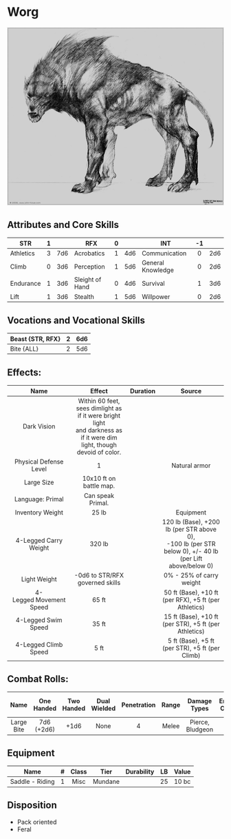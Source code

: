 # Worg

![alt_text](Worg.png)

## Attributes and Core Skills

| STR       | 1 |    | RFX             | 0 |    | INT               | -1 |    |
| --------- | :-: | :-: | --------------- | :-: | :-: | ----------------- | :-: | :-: |
| Athletics | 3 | 7d6 | Acrobatics      | 1 | 4d6 | Communication     | 0 | 2d6 |
| Climb     | 0 | 3d6 | Perception      | 1 | 5d6 | General Knowledge | 0 | 2d6 |
| Endurance | 1 | 3d6 | Sleight of Hand | 0 | 4d6 | Survival          | 1 | 3d6 |
| Lift      | 1 | 3d6 | Stealth         | 1 | 5d6 | Willpower         | 0 | 2d6 |

## Vocations and Vocational Skills

| Beast {STR, RFX} | 2 | 6d6 |
| ---------------- | :-: | :-: |
| Bite {ALL}       | 2 | 5d6 |

## Effects:

|           Name           |                                                           Effect                                                           | Duration |                                                    Source                                                    |
| :----------------------: | :-------------------------------------------------------------------------------------------------------------------------: | :------: | :-----------------------------------------------------------------------------------------------------------: |
|       Dark Vision       | Within 60 feet, sees dimlight as if it were bright light<br />and darkness as if it were dim light, though devoid of color. |          |                                                                                                              |
|  Physical Defense Level  |                                                              1                                                              |          |                                                 Natural armor                                                 |
|       Large Size       |                                                   10x10 ft on battle map.                                                   |          |                                                                                                              |
|     Language: Primal     |                                                      Can speak Primal.                                                      |          |                                                                                                              |
|     Inventory Weight     |                                                            25 lb                                                            |          |                                                   Equipment                                                   |
|  4-Legged Carry Weight  |                                                           320 lb                                                           |          | 120 lb (Base), +200 lb (per STR above 0),<br />-100 lb (per STR below 0), +/- 40 lb (per Lift above/below 0) |
|       Light Weight       |                                               -0d6 to STR/RFX governed skills                                               |          |                                           0% - 25% of carry weight                                           |
| 4-Legged Movement Speed |                                                            65 ft                                                            |          |                             50 ft (Base), +10 ft (per RFX), +5 ft (per Athletics)                             |
|   4-Legged Swim Speed   |                                                            35 ft                                                            |          |                             15 ft (Base), +10 ft (per STR), +5 ft (per Athletics)                             |
|  4-Legged Climb Speed  |                                                            5 ft                                                            |          |                                5 ft (Base), +5 ft (per STR), +5 ft (per Climb)                                |

## Combat Rolls:

|    Name    | One<br />Handed | Two<br />Handed | Dual<br />Wielded | Penetration | Range | Damage<br />Types | Engageable<br />Opponents | Area Of<br />Effect | Resource<br />Class |
| :--------: | :-------------: | :-------------: | :---------------: | :---------: | :---: | :---------------: | :-----------------------: | :-----------------: | :-----------------: |
| Large Bite | 7d6<br />(+2d6) |      +1d6      |       None       |      4      | Melee | Pierce, Bludgeon |             2             |                    |                    |

## Equipment

| Name            | # | Class |  Tier  | Durability | LB | Value |
| --------------- | :-: | :---: | :-----: | :--------: | :-: | :---: |
| Saddle - Riding | 1 | Misc | Mundane |            | 25 | 10 bc |

## Disposition

- Pack oriented
- Feral
